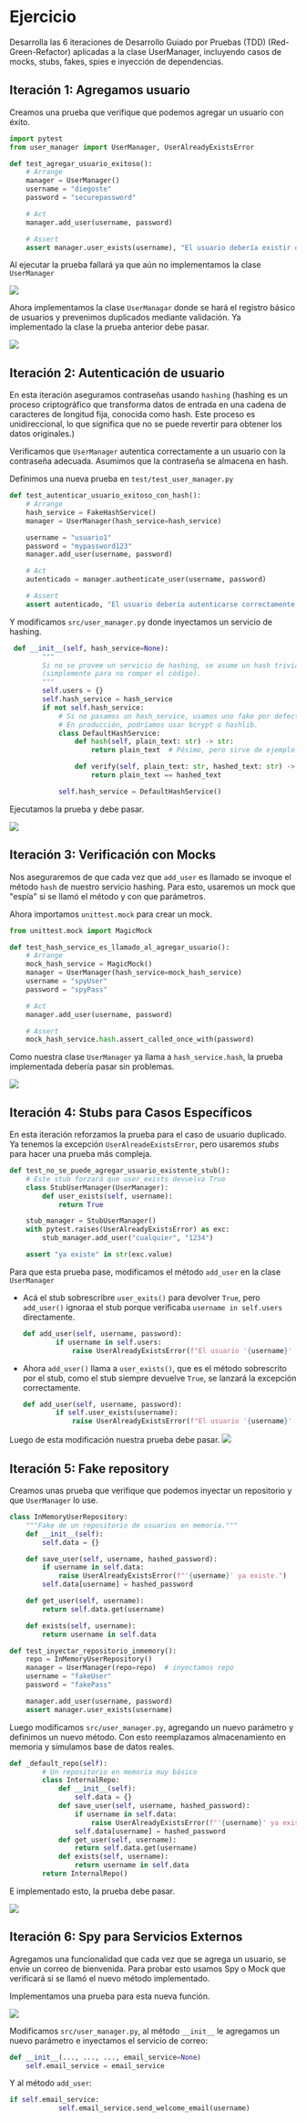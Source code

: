 # Ejercicio 

Desarrolla las 6 iteraciones de Desarrollo Guiado por Pruebas (TDD) (Red-Green-Refactor) aplicadas a la clase UserManager, incluyendo casos de mocks, stubs, fakes, spies e inyección de dependencias.

## Iteración 1: Agregamos usuario

Creamos una prueba que verifique que podemos agregar un usuario con éxito.

```python
import pytest
from user_manager import UserManager, UserAlreadyExistsError

def test_agregar_usuario_exitoso():
    # Arrange
    manager = UserManager()
    username = "diegoste"
    password = "securepassword"

    # Act
    manager.add_user(username, password)

    # Assert
    assert manager.user_exists(username), "El usuario debería existir después de ser agregado."
```

Al ejecutar la prueba fallará ya que aún no implementamos la clase `UserManager`

![](imgs/1.png)

Ahora implementamos la clase `UserManagar` donde se hará el registro básico de usuarios y prevenimos duplicados mediante validación. Ya implementado la clase la prueba anterior debe pasar.

![](imgs/2.png)

## Iteración 2: Autenticación de usuario

En esta iteración aseguramos contraseñas usando `hashing` (hashing es un proceso criptográfico que transforma datos de entrada en una cadena de caracteres de longitud fija, conocida como hash. Este proceso es unidireccional, lo que significa que no se puede revertir para obtener los datos originales.) 

Verificamos que `UserManager` autentica correctamente a un usuario con la contraseña adecuada. Asumimos que la contraseña se almacena en hash.

Definimos una nueva prueba en `test/test_user_manager.py`
```python
def test_autenticar_usuario_exitoso_con_hash():
    # Arrange
    hash_service = FakeHashService()
    manager = UserManager(hash_service=hash_service)

    username = "usuario1"
    password = "mypassword123"
    manager.add_user(username, password)

    # Act
    autenticado = manager.authenticate_user(username, password)

    # Assert
    assert autenticado, "El usuario debería autenticarse correctamente con la contraseña correcta."
```

Y modificamos `src/user_manager.py` donde inyectamos un servicio de hashing.
```python
 def __init__(self, hash_service=None):
        """
        Si no se provee un servicio de hashing, se asume un hash trivial por defecto
        (simplemente para no romper el código).
        """
        self.users = {}
        self.hash_service = hash_service
        if not self.hash_service:
            # Si no pasamos un hash_service, usamos uno fake por defecto.
            # En producción, podríamos usar bcrypt o hashlib.
            class DefaultHashService:
                def hash(self, plain_text: str) -> str:
                    return plain_text  # Pésimo, pero sirve de ejemplo.

                def verify(self, plain_text: str, hashed_text: str) -> bool:
                    return plain_text == hashed_text

            self.hash_service = DefaultHashService()

```

Ejecutamos la prueba y debe pasar.

![](imgs/4.png)

## Iteración 3: Verificación con Mocks

Nos aseguraremos de que cada vez que `add_user` es llamado se invoque el método `hash` de nuestro servicio hashing. Para esto, usaremos un mock que "espía" si se llamó el método y con que parámetros.

Ahora importamos `unittest.mock` para crear un mock.
```python
from unittest.mock import MagicMock

def test_hash_service_es_llamado_al_agregar_usuario():
    # Arrange
    mock_hash_service = MagicMock()
    manager = UserManager(hash_service=mock_hash_service)
    username = "spyUser"
    password = "spyPass"

    # Act
    manager.add_user(username, password)

    # Assert
    mock_hash_service.hash.assert_called_once_with(password)
```

Como nuestra clase `UserManager` ya llama a `hash_service.hash`, la prueba implementada debería pasar sin problemas.

![](imgs/5.png)

## Iteración 4: Stubs para Casos Específicos 

En esta iteración reforzamos la prueba para el caso de usuario duplicado. Ya tenemos la excepción `UserAlreadeExistsError`, pero usaremos _stubs_ para hacer una prueba más compleja.

```python
def test_no_se_puede_agregar_usuario_existente_stub():
    # Este stub forzará que user_exists devuelva True
    class StubUserManager(UserManager):
        def user_exists(self, username):
            return True

    stub_manager = StubUserManager()
    with pytest.raises(UserAlreadyExistsError) as exc:
        stub_manager.add_user("cualquier", "1234")

    assert "ya existe" in str(exc.value)
```

Para que esta prueba pase, modificamos el método `add_user` en la clase `UserManager`

- Acá el stub sobrescribre `user_exits()` para devolver `True`, pero `add_user()` ignoraa el stub porque verificaba `username in self.users` directamente.
    ```python
    def add_user(self, username, password):
            if username in self.users:
                raise UserAlreadyExistsError(f"El usuario '{username}' ya existe.")
    ```
- Ahora `add_user()` llama a `user_exists()`, que es el método sobrescrito por el stub, como el stub siempre devuelve `True`, se lanzará la excepción correctamente.
    ```python
    def add_user(self, username, password):
            if self.user_exists(username):  
                raise UserAlreadyExistsError(f"El usuario '{username}' ya existe.")
    ```

Luego de esta modificación nuestra prueba debe pasar.
![](imgs/6.png)

## Iteración 5: Fake repository

Creamos unas prueba que verifique que podemos inyectar un repositorio y que `UserManager` lo use.

```python
class InMemoryUserRepository:
    """Fake de un repositorio de usuarios en memoria."""
    def __init__(self):
        self.data = {}

    def save_user(self, username, hashed_password):
        if username in self.data:
            raise UserAlreadyExistsError(f"'{username}' ya existe.")
        self.data[username] = hashed_password

    def get_user(self, username):
        return self.data.get(username)

    def exists(self, username):
        return username in self.data

def test_inyectar_repositorio_inmemory():
    repo = InMemoryUserRepository()
    manager = UserManager(repo=repo)  # inyectamos repo
    username = "fakeUser"
    password = "fakePass"

    manager.add_user(username, password)
    assert manager.user_exists(username)
```

Luego modificamos `src/user_manager.py`, agregando un nuevo parámetro y definimos un nuevo método. Con esto reemplazamos almacenamiento en memoria y simulamos base de datos reales.

```python
def _default_repo(self):
        # Un repositorio en memoria muy básico
        class InternalRepo:
            def __init__(self):
                self.data = {}
            def save_user(self, username, hashed_password):
                if username in self.data:
                    raise UserAlreadyExistsError(f"'{username}' ya existe.")
                self.data[username] = hashed_password
            def get_user(self, username):
                return self.data.get(username)
            def exists(self, username):
                return username in self.data
        return InternalRepo()
```

E implementado esto, la prueba debe pasar.

![](imgs/7.png)

## Iteración 6: Spy para Servicios Externos

Agregamos una funcionalidad que cada vez que se agrega un usuario, se envíe un correo de bienvenida. Para probar esto usamos Spy o Mock que verificará si se llamó el nuevo método implementado.

Implementamos una prueba para esta nueva función.

![](imgs/8.png)

Modificamos `src/user_manager.py`, al método `__init__` le agregamos un nuevo parámetro e inyectamos el servicio de correo:
```python
def __init__(..., ..., ..., email_service=None)
    self.email_service = email_service 
```
Y al método `add_user`:
```python
if self.email_service:
            self.email_service.send_welcome_email(username)
```


